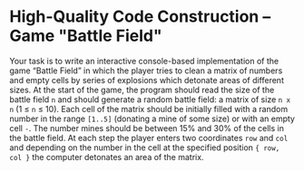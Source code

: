 # High-Quality Code Construction – Game "Battle Field"

Your task is to write an interactive console-based implementation of the game “Battle Field” in which the player tries to clean a matrix of numbers and empty cells by series of explosions which detonate areas of different sizes. At the start of the game, the program should read the size of the battle field `n` and should generate a random battle field: a matrix of size `n x n` (1 ≤ `n` ≤ 10). Each cell of the matrix should be initially filled with a random number in the range `[1..5]` (donating a mine of some size) or with an empty cell `-`. The number mines should be between 15% and 30% of the cells in the battle field. At each step the player enters two coordinates `row` and `col` and depending on the number in the cell at the specified position `{ row, col }` the computer detonates an area of the matrix.
